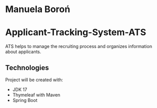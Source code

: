 # Manuela Boroń

# Applicant-Tracking-System-ATS
ATS helps to manage the recruiting process and organizes information about applicants.

## Technologies
Project will be created with:
* JDK 17
* Thymeleaf with Maven
* Spring Boot


